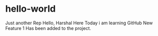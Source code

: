 # hello-world
Just another Rep
Hello, 
Harshal Here Today i am learning GitHub 
New Feature 1 Has  been added to the project.
